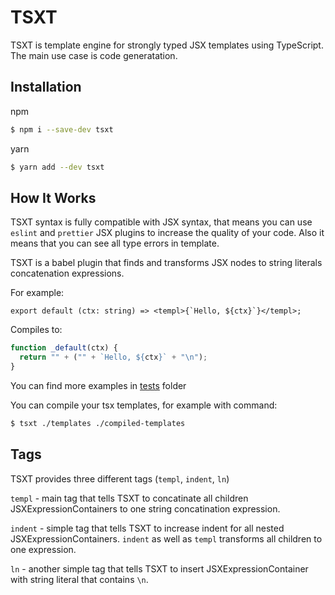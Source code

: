 # TSXT

TSXT is template engine for strongly typed JSX templates using TypeScript. The main use case is code generatation.

## Installation

npm

```bash
$ npm i --save-dev tsxt
```

yarn

```bash
$ yarn add --dev tsxt
```

## How It Works

TSXT syntax is fully compatible with JSX syntax, that means you can use `eslint` and `prettier` JSX plugins to increase the quality of your code. Also it means that you can see all type errors in template.

TSXT is a babel plugin that finds and transforms JSX nodes to string literals concatenation expressions.

For example:

```tsx
export default (ctx: string) => <templ>{`Hello, ${ctx}`}</templ>;
```

Compiles to:

```js
function _default(ctx) {
  return "" + ("" + `Hello, ${ctx}` + "\n");
}
```

You can find more examples in [tests](https://github.com/iamguid/tsxt/tree/main/tests) folder

You can compile your tsx templates, for example with command:

```bash
$ tsxt ./templates ./compiled-templates
```

## Tags

TSXT provides three different tags (`templ`, `indent`, `ln`)

`templ` - main tag that tells TSXT to concatinate all children JSXExpressionContainers to one string concatination expression.

`indent` - simple tag that tells TSXT to increase indent for all nested JSXExpressionContainers. `indent` as well as `templ` transforms all children to one expression.

`ln` - another simple tag that tells TSXT to insert JSXExpressionContainer with string literal that contains `\n`.
